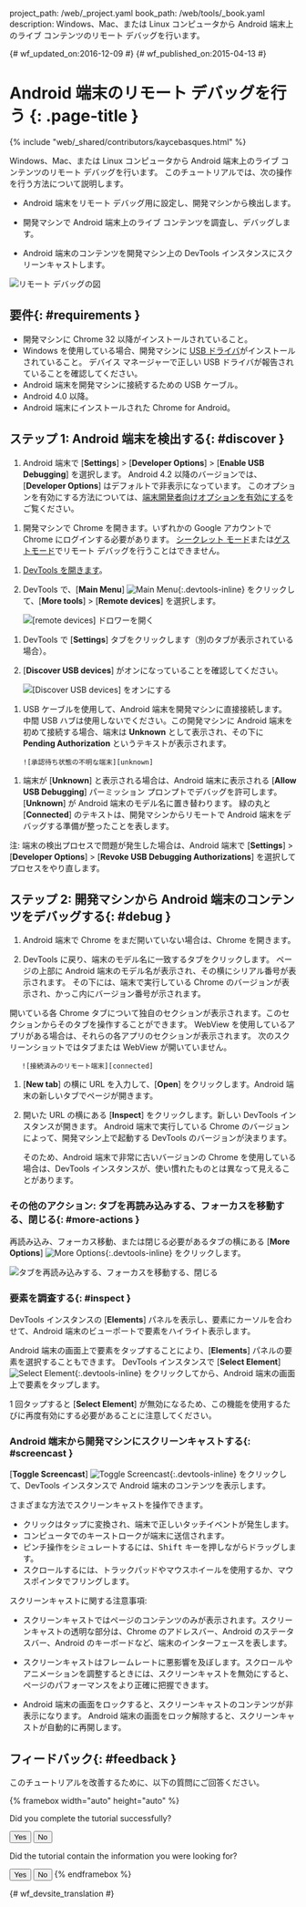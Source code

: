 project_path: /web/_project.yaml
book_path: /web/tools/_book.yaml
description: Windows、Mac、または Linux コンピュータから Android 端末上のライブ コンテンツのリモート デバッグを行います。

{# wf_updated_on:2016-12-09 #}
{# wf_published_on:2015-04-13 #}

<style>
.devtools-inline {
  max-height: 1em;
  vertical-align: middle;
}
</style>

#  Android 端末のリモート デバッグを行う {: .page-title }

{% include "web/_shared/contributors/kaycebasques.html" %}

Windows、Mac、または Linux コンピュータから Android 端末上のライブ コンテンツのリモート デバッグを行います。
このチュートリアルでは、次の操作を行う方法について説明します。

* Android 端末をリモート デバッグ用に設定し、開発マシンから検出します。

* 開発マシンで Android 端末上のライブ コンテンツを調査し、デバッグします。

* Android 端末のコンテンツを開発マシン上の DevTools インスタンスにスクリーンキャストします。


![リモート デバッグの図](imgs/remote-debugging.png)

##  要件{: #requirements }

* 開発マシンに Chrome 32 以降がインストールされていること。
* Windows を使用している場合、開発マシンに [USB ドライバ][drivers]がインストールされていること。
デバイス マネージャーで正しい USB ドライバが報告されていることを確認してください。
* Android 端末を開発マシンに接続するための USB ケーブル。
* Android 4.0 以降。
* Android 端末にインストールされた Chrome for Android。

[drivers]: https://developer.android.com/tools/extras/oem-usb.html

##  ステップ 1: Android 端末を検出する{: #discover }

1. Android 端末で [**Settings**] > [**Developer Options**] > [**Enable USB Debugging**] を選択します。
Android 4.2 以降のバージョンでは、[**Developer Options**] はデフォルトで非表示になっています。
このオプションを有効にする方法については、[端末開発者向けオプションを有効にする][android]をご覧ください。


[android]: https://developer.android.com/studio/run/device.html#developer-device-options

1. 開発マシンで Chrome を開きます。いずれかの Google アカウントで Chrome にログインする必要があります。
[シークレット モード][incognito]または[ゲストモード][guest]でリモート デバッグを行うことはできません。


[guest]: https://support.google.com/chrome/answer/6130773
[incognito]: https://support.google.com/chrome/answer/95464

1. [DevTools を開きます](/web/tools/chrome-devtools/#open)。

1. DevTools で、[**Main Menu**] ![Main Menu][main]{:.devtools-inline} をクリックして、[**More tools**] > [**Remote devices**] を選択します。
 

     ![[remote devices] ドロワーを開く][open]

[main]: /web/tools/chrome-devtools/images/three-dot.png
[open]: /web/tools/chrome-devtools/remote-debugging/imgs/open-remote-devices.png

1. DevTools で [**Settings**] タブをクリックします（別のタブが表示されている場合）。

1. [**Discover USB devices**] がオンになっていることを確認してください。

     ![[Discover USB devices] をオンにする][discover]

[discover]: /web/tools/chrome-devtools/remote-debugging/imgs/discover-usb-devices.png

1. USB ケーブルを使用して、Android 端末を開発マシンに直接接続します。
中間 USB ハブは使用しないでください。この開発マシンに Android 端末を初めて接続する場合、端末は **Unknown** として表示され、その下に **Pending Authorization** というテキストが表示されます。




       ![承認待ち状態の不明な端末][unknown]

[unknown]: /web/tools/chrome-devtools/remote-debugging/imgs/unknown-device.png

1. 端末が [**Unknown**] と表示される場合は、Android 端末に表示される [**Allow USB Debugging**] パーミッション プロンプトでデバッグを許可します。
[**Unknown**] が Android 端末のモデル名に置き替わります。
緑の丸と [**Connected**] のテキストは、開発マシンからリモートで Android 端末をデバッグする準備が整ったことを表します。



注: 端末の検出プロセスで問題が発生した場合は、Android 端末で [**Settings**] > [**Developer Options**] > [**Revoke USB Debugging Authorizations**] を選択してプロセスをやり直します。



##  ステップ 2: 開発マシンから Android 端末のコンテンツをデバッグする{: #debug }

1. Android 端末で Chrome をまだ開いていない場合は、Chrome を開きます。

1. DevTools に戻り、端末のモデル名に一致するタブをクリックします。
ページの上部に Android 端末のモデル名が表示され、その横にシリアル番号が表示されます。
その下には、端末で実行している Chrome のバージョンが表示され、かっこ内にバージョン番号が示されます。

開いている各 Chrome タブについて独自のセクションが表示されます。このセクションからそのタブを操作することができます。
WebView を使用しているアプリがある場合は、それらの各アプリのセクションが表示されます。
次のスクリーンショットではタブまたは WebView が開いていません。


       ![接続済みのリモート端末][connected]

[connected]: /web/tools/chrome-devtools/remote-debugging/imgs/connected-remote-device.png

1. [**New tab**] の横に URL を入力して、[**Open**] をクリックします。Android 端末の新しいタブでページが開きます。


1. 開いた URL の横にある [**Inspect**] をクリックします。新しい DevTools インスタンスが開きます。
Android 端末で実行している Chrome のバージョンによって、開発マシン上で起動する DevTools のバージョンが決まります。

   そのため、Android 端末で非常に古いバージョンの Chrome を使用している場合は、DevTools インスタンスが、使い慣れたものとは異なって見えることがあります。


###  その他のアクション: タブを再読み込みする、フォーカスを移動する、閉じる{: #more-actions }

再読み込み、フォーカス移動、または閉じる必要があるタブの横にある [**More Options**] ![More Options][more]{:.devtools-inline} をクリックします。


[more]: /web/tools/chrome-devtools/images/three-dot.png

![タブを再読み込みする、フォーカスを移動する、閉じる](imgs/reload.png)

###  要素を調査する{: #inspect }

DevTools インスタンスの [**Elements**] パネルを表示し、要素にカーソルを合わせて、Android 端末のビューポートで要素をハイライト表示します。


Android 端末の画面上で要素をタップすることにより、[**Elements**] パネルの要素を選択することもできます。
DevTools インスタンスで [**Select Element**] ![Select Element][select]{:.devtools-inline} をクリックしてから、Android 端末の画面上で要素をタップします。

1 回タップすると [**Select Element**] が無効になるため、この機能を使用するたびに再度有効にする必要があることに注意してください。



[select]: imgs/select-element.png

###  Android 端末から開発マシンにスクリーンキャストする{: #screencast }

[**Toggle Screencast**] ![Toggle Screencast][screencast]{:.devtools-inline} をクリックして、DevTools インスタンスで Android 端末のコンテンツを表示します。


[screencast]: imgs/toggle-screencast.png

さまざまな方法でスクリーンキャストを操作できます。

* クリックはタップに変換され、端末で正しいタッチイベントが発生します。 
* コンピュータでのキーストロークが端末に送信されます。 
* ピンチ操作をシミュレートするには、<kbd>Shift</kbd> キーを押しながらドラッグします。 
* スクロールするには、トラックパッドやマウスホイールを使用するか、マウスポインタでフリングします。


スクリーンキャストに関する注意事項:

* スクリーンキャストではページのコンテンツのみが表示されます。スクリーンキャストの透明な部分は、Chrome のアドレスバー、Android のステータスバー、Android のキーボードなど、端末のインターフェースを表します。


* スクリーンキャストはフレームレートに悪影響を及ぼします。スクロールやアニメーションを調整するときには、スクリーンキャストを無効にすると、ページのパフォーマンスをより正確に把握できます。


* Android 端末の画面をロックすると、スクリーンキャストのコンテンツが非表示になります。
Android 端末の画面をロック解除すると、スクリーンキャストが自動的に再開します。


##  フィードバック{: #feedback }

このチュートリアルを改善するために、以下の質問にご回答ください。


{% framebox width="auto" height="auto" %}
<p>Did you complete the tutorial successfully?</p>
<button class="gc-analytics-event"
   data-category="DevTools / Remote Debugging"
   data-label="Completed / Yes">Yes</button>
<button class="gc-analytics-event"
   data-category="DevTools / Remote Debugging"
   data-label="Completed / No">No</button>
<p>Did the tutorial contain the information you were looking for?</p>
<button class="gc-analytics-event"
   data-category="DevTools / Remote Debugging"
   data-label="Relevant / Yes">Yes</button>
<button class="gc-analytics-event"
   data-category="DevTools / Remote Debugging"
   data-label="Relevant / No">No</button>
{% endframebox %}


{# wf_devsite_translation #}
